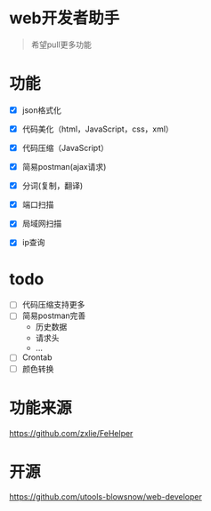 # web开发者助手
> 希望pull更多功能

# 功能
- [x] json格式化
- [x] 代码美化（html，JavaScript，css，xml）
- [x] 代码压缩（JavaScript）
- [x] 简易postman(ajax请求)
- [x] 分词(复制，翻译)

- [x] 端口扫描
- [x] 局域网扫描
- [x] ip查询


# todo
- [ ] 代码压缩支持更多
- [ ] 简易postman完善
    - 历史数据
    - 请求头
    - ...
- [ ] Crontab
- [ ] 颜色转换

# 功能来源
https://github.com/zxlie/FeHelper

# 开源
https://github.com/utools-blowsnow/web-developer

